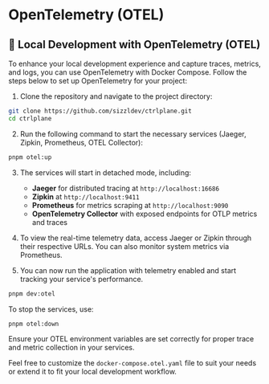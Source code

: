 # OpenTelemetry (OTEL)

## :whale: Local Development with OpenTelemetry (OTEL)

To enhance your local development experience and capture traces, metrics, and logs, you can use OpenTelemetry with Docker Compose. Follow the steps below to set up OpenTelemetry for your project:

1. Clone the repository and navigate to the project directory:

```bash
git clone https://github.com/sizzldev/ctrlplane.git
cd ctrlplane
```

2. Run the following command to start the necessary services (Jaeger, Zipkin, Prometheus, OTEL Collector):

```bash
pnpm otel:up
```

3. The services will start in detached mode, including:

   - **Jaeger** for distributed tracing at `http://localhost:16686`
   - **Zipkin** at `http://localhost:9411`
   - **Prometheus** for metrics scraping at `http://localhost:9090`
   - **OpenTelemetry Collector** with exposed endpoints for OTLP metrics and traces

4. To view the real-time telemetry data, access Jaeger or Zipkin through their respective URLs. You can also monitor system metrics via Prometheus.

5. You can now run the application with telemetry enabled and start tracking your service's performance.

```bash
pnpm dev:otel
```

To stop the services, use:

```bash
pnpm otel:down
```

Ensure your OTEL environment variables are set correctly for proper trace and metric collection in your services.

Feel free to customize the `docker-compose.otel.yaml` file to suit your needs or extend it to fit your local development workflow.

